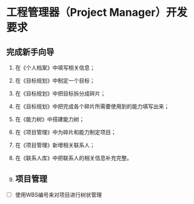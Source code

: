# 工程管理器（Project Manager）开发要求

## 完成新手向导

1. 在《个人档案》中填写相关信息；
2. 在《目标规划》中制定一个目标；
3. 在《目标规划》中把目标拆分成碎片；
4. 在《目标规划》中把完成各个碎片所需要使用到的能力填写出来；
5. 在《能力树》中搭建能力树；
6. 在《项目管理》中为碎片和能力制定项目；
7. 在《项目管理》新增相关联系人；
8. 在《联系人库》中把联系人的相关信息补充完整。

1. ## 项目管理

- [ ] 使用WBS编号来对项目进行树状管理


